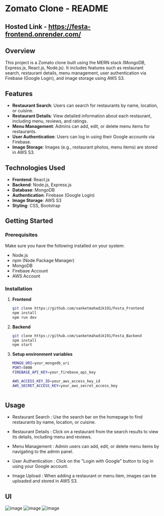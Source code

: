 # Zomato Clone - README

## Hosted Link - https://festa-frontend.onrender.com/

## Overview

This project is a Zomato clone built using the MERN stack (MongoDB, Express.js, React.js, Node.js). It includes features such as restaurant search, restaurant details, menu management, user authentication via Firebase (Google Login), and image storage using AWS S3.

## Features

- **Restaurant Search**: Users can search for restaurants by name, location, or cuisine.
- **Restaurant Details**: View detailed information about each restaurant, including menu, reviews, and ratings.
- **Menu Management**: Admins can add, edit, or delete menu items for restaurants.
- **User Authentication**: Users can log in using their Google accounts via Firebase.
- **Image Storage**: Images (e.g., restaurant photos, menu items) are stored in AWS S3.

## Technologies Used

- **Frontend**: React.js
- **Backend**: Node.js, Express.js
- **Database**: MongoDB
- **Authentication**: Firebase (Google Login)
- **Image Storage**: AWS S3
- **Styling**: CSS, Bootstrap

## Getting Started

### Prerequisites

Make sure you have the following installed on your system:

- Node.js
- npm (Node Package Manager)
- MongoDB
- Firebase Account
- AWS Account

### Installation

1. **Frontend**
   ```bash
   git clone https://github.com/sanketmahadik191/Festa_Frontend
   npm install
   npm run dev

2. **Backend**
    ```bash
   git clone https://github.com/sanketmahadik191/Festa_Backend
   npm install
   npm start

3. **Setup environment variables**
    ```bash
    MONGO_URI=your_mongodb_uri
    PORT=5000
    FIREBASE_API_KEY=your_firebase_api_key
   
    AWS_ACCESS_KEY_ID=your_aws_access_key_id
    AWS_SECRET_ACCESS_KEY=your_aws_secret_access_key


    
 ## Usage
 - Restaurant Search :
   Use the search bar on the homepage to find restaurants by name, location, or cuisine.
   
 - Restaurant Details :
   Click on a restaurant from the search results to view its details, including menu and reviews.
   
 - Menu Management :
  Admin users can add, edit, or delete menu items by navigating to the admin panel.

- User Authentication :
  Click on the "Login with Google" button to log in using your Google account.
  
- Image Upload :
  When adding a restaurant or menu item, images can be uploaded and stored in AWS S3.

## UI
 ![image](https://github.com/sanketmahadik191/Festa_Frontend/assets/125791466/6e689f50-4c75-4e7e-a3bc-42ac3b7d38d6)
![image](https://github.com/sanketmahadik191/Festa_Frontend/assets/125791466/9cf938ba-3ff1-47c2-be30-69eebe6976b0)
![image](https://github.com/sanketmahadik191/Festa_Frontend/assets/125791466/8ba6791e-6fa9-4d64-b39e-2f9525ad047f)









   
